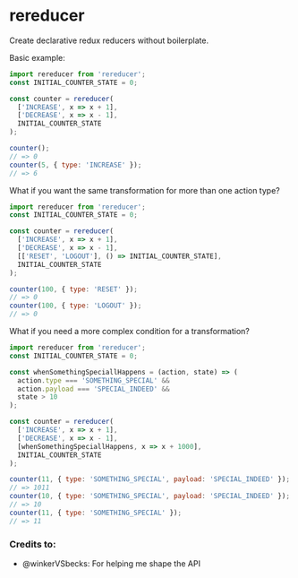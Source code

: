 # rereducer

Create declarative redux reducers without boilerplate.

Basic example:
```js
import rereducer from 'rereducer';
const INITIAL_COUNTER_STATE = 0;

const counter = rereducer(
  ['INCREASE', x => x + 1],
  ['DECREASE', x => x - 1],
  INITIAL_COUNTER_STATE
);

counter();
// => 0
counter(5, { type: 'INCREASE' });
// => 6
```

What if you want the same transformation for more than one action type?

```js
import rereducer from 'rereducer';
const INITIAL_COUNTER_STATE = 0;

const counter = rereducer(
  ['INCREASE', x => x + 1],
  ['DECREASE', x => x - 1],
  [['RESET', 'LOGOUT'], () => INITIAL_COUNTER_STATE],
  INITIAL_COUNTER_STATE
);

counter(100, { type: 'RESET' });
// => 0
counter(100, { type: 'LOGOUT' });
// => 0
```

What if you need a more complex condition for a transformation?

```js
import rereducer from 'rereducer';
const INITIAL_COUNTER_STATE = 0;

const whenSomethingSpeciallHappens = (action, state) => (
  action.type === 'SOMETHING_SPECIAL' &&
  action.payload === 'SPECIAL_INDEED' &&
  state > 10
);

const counter = rereducer(
  ['INCREASE', x => x + 1],
  ['DECREASE', x => x - 1],
  [whenSomethingSpeciallHappens, x => x + 1000],
  INITIAL_COUNTER_STATE
);

counter(11, { type: 'SOMETHING_SPECIAL', payload: 'SPECIAL_INDEED' });
// => 1011
counter(10, { type: 'SOMETHING_SPECIAL', payload: 'SPECIAL_INDEED' });
// => 10
counter(11, { type: 'SOMETHING_SPECIAL' });
// => 11
```

### Credits to:

- @winkerVSbecks: For helping me shape the API
